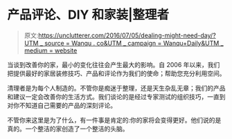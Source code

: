 # 产品评论、DIY 和家装|整理者

> 原文:[https://unclutterer.com/2016/07/05/dealing-might-need-day/?UTM _ source = Wanqu . co&UTM _ campaign = Wanqu+Daily&UTM _ medium = website](https://unclutterer.com/2016/07/05/dealing-might-need-day/?utm_source=wanqu.co&utm_campaign=Wanqu+Daily&utm_medium=website)

当谈到改善你的家，最小的变化往往会产生最大的影响。自 2006 年以来，我们把提供最好的家居装修技巧、产品和评论作为我们的使命；帮助您充分利用空间。

清理者是为每个人制造的。不管你是痴迷于整理，还是天生杂乱无章；我们的产品和建议一定会改善你的生活方式。我们谈论的是经过专家测试的组织技巧，一直到对你不知道自己需要的产品的深刻评论。

不管你来这里是为了什么，有一件事是肯定的:你的家将会变得更好。他们说的是真的。一个整洁的家创造了一个整洁的头脑。
